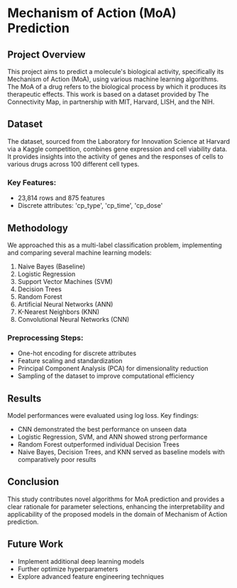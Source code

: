 # Mechanism of Action (MoA) Prediction

## Project Overview
This project aims to predict a molecule's biological activity, specifically its Mechanism of Action (MoA), using various machine learning algorithms. The MoA of a drug refers to the biological process by which it produces its therapeutic effects. This work is based on a dataset provided by The Connectivity Map, in partnership with MIT, Harvard, LISH, and the NIH.

## Dataset
The dataset, sourced from the Laboratory for Innovation Science at Harvard via a Kaggle competition, combines gene expression and cell viability data. It provides insights into the activity of genes and the responses of cells to various drugs across 100 different cell types.

### Key Features:
- 23,814 rows and 875 features
- Discrete attributes: 'cp_type', 'cp_time', 'cp_dose'

## Methodology
We approached this as a multi-label classification problem, implementing and comparing several machine learning models:

1. Naive Bayes (Baseline)
2. Logistic Regression
3. Support Vector Machines (SVM)
4. Decision Trees
5. Random Forest
6. Artificial Neural Networks (ANN)
7. K-Nearest Neighbors (KNN)
8. Convolutional Neural Networks (CNN)

### Preprocessing Steps:
- One-hot encoding for discrete attributes
- Feature scaling and standardization
- Principal Component Analysis (PCA) for dimensionality reduction
- Sampling of the dataset to improve computational efficiency

## Results
Model performances were evaluated using log loss. Key findings:
- CNN demonstrated the best performance on unseen data
- Logistic Regression, SVM, and ANN showed strong performance
- Random Forest outperformed individual Decision Trees
- Naive Bayes, Decision Trees, and KNN served as baseline models with comparatively poor results

## Conclusion
This study contributes novel algorithms for MoA prediction and provides a clear rationale for parameter selections, enhancing the interpretability and applicability of the proposed models in the domain of Mechanism of Action prediction.

## Future Work
- Implement additional deep learning models
- Further optimize hyperparameters
- Explore advanced feature engineering techniques

